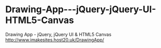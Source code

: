 # Drawing-App---jQuery-jQuery-UI-HTML5-Canvas
Drawing App - jQuery, jQuery UI &amp; HTML5 Canvas
http://www.imakesites.host20.uk/DrawingApp/
